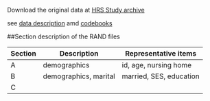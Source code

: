  Download the original data at [HRS Study archive](http://hrsonline.isr.umich.edu/index.php?p=reg)
 
 see [data description](http://hrsonline.isr.umich.edu/index.php?p=showdesc) amd [codebooks](http://hrsonline.isr.umich.edu/index.php?p=showcbk)
 
##Section description of the RAND files

| Section  |Description   | Representative items  |
|---|---|---|
|A   |demographics   | id, age, nursing home  |
|B   | demographics, marital  | married, SES, education   |
|C   |   |   |
